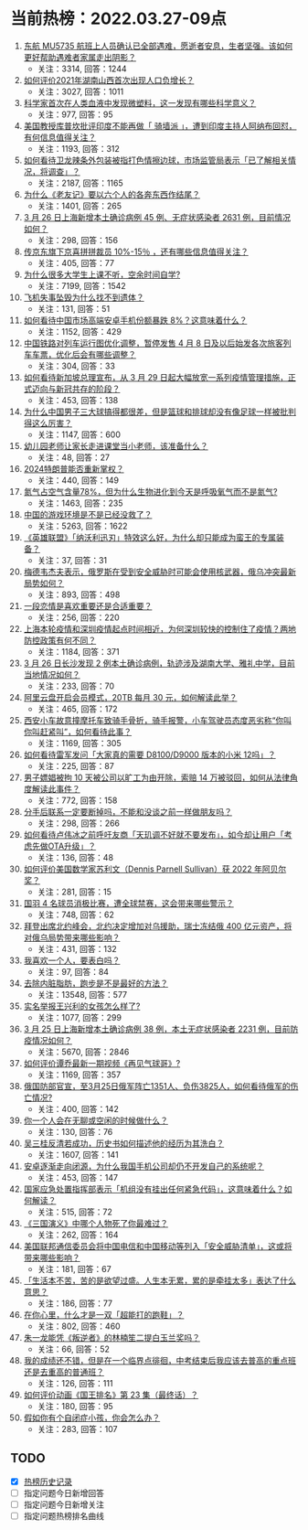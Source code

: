# 当前热榜：2022.03.27-09点
1. [东航 MU5735 航班上人员确认已全部遇难，愿逝者安息，生者坚强。该如何更好帮助遇难者家属走出阴影？](https://www.zhihu.com/question/524292569)
    * 关注：3314, 回答：1244
2. [如何评价2021年湖南山西首次出现人口负增长？](https://www.zhihu.com/question/523808006)
    * 关注：3027, 回答：1011
3. [科学家首次在人类血液中发现微塑料，这一发现有哪些科学意义？](https://www.zhihu.com/question/524002845)
    * 关注：977, 回答：95
4. [美国教授库普坎批评印度不能再做「 骑墙派 」，遭到印度主持人阿纳布回怼，有何信息值得关注？](https://www.zhihu.com/question/524071721)
    * 关注：1193, 回答：312
5. [如何看待卫龙辣条外包装被指打色情擦边球，市场监管局表示「已了解相关情况，将调查」？](https://www.zhihu.com/question/524109304)
    * 关注：2187, 回答：1165
6. [为什么《老友记》要以六个人的各奔东西作结尾？](https://www.zhihu.com/question/375499687)
    * 关注：1401, 回答：265
7. [3 月 26 日上海新增本土确诊病例 45 例、无症状感染者 2631 例，目前情况如何？](https://www.zhihu.com/question/524353874)
    * 关注：298, 回答：156
8. [传京东旗下京喜拼拼裁员 10%-15％ ，还有哪些信息值得关注？](https://www.zhihu.com/question/523373764)
    * 关注：405, 回答：77
9. [为什么很多大学生上课不听，空余时间自学?](https://www.zhihu.com/question/358005782)
    * 关注：7199, 回答：1542
10. [飞机失事坠毁为什么找不到遗体？](https://www.zhihu.com/question/315817771)
    * 关注：131, 回答：51
11. [如何看待中国市场高端安卓手机份额暴跌 8%？这意味着什么？](https://www.zhihu.com/question/523853742)
    * 关注：1152, 回答：429
12. [中国铁路对列车运行图优化调整，暂停发售 4 月 8 日及以后始发各次旅客列车车票，优化后会有哪些调整？](https://www.zhihu.com/question/524224544)
    * 关注：304, 回答：33
13. [如何看待新加坡总理宣布，从 3 月 29 日起大幅放宽一系列疫情管理措施，正式迈向与新冠共存的阶段？](https://www.zhihu.com/question/523958902)
    * 关注：453, 回答：138
14. [为什么中国男子三大球搞得都很差，但是篮球和排球却没有像足球一样被批判得这么厉害？](https://www.zhihu.com/question/51738066)
    * 关注：1147, 回答：600
15. [幼儿园老师让家长走进课堂当小老师，该准备什么？](https://www.zhihu.com/question/522758973)
    * 关注：48, 回答：27
16. [2024特朗普能否重新掌权？](https://www.zhihu.com/question/518951236)
    * 关注：440, 回答：149
17. [氮气占空气含量78%，但为什么生物进化到今天是呼吸氧气而不是氮气?](https://www.zhihu.com/question/506945645)
    * 关注：1463, 回答：235
18. [中国的游戏环境是不是已经没救了？](https://www.zhihu.com/question/387884845)
    * 关注：5263, 回答：1622
19. [《英雄联盟》「纳沃利迅刃」特效这么好，为什么却只能成为蛮王的专属装备？](https://www.zhihu.com/question/524009540)
    * 关注：37, 回答：31
20. [梅德韦杰夫表示，俄罗斯在受到安全威胁时可能会使用核武器，俄乌冲突最新局势如何？](https://www.zhihu.com/question/524217234)
    * 关注：893, 回答：498
21. [一段恋情是喜欢重要还是合适重要？](https://www.zhihu.com/question/514264713)
    * 关注：256, 回答：220
22. [上海本轮疫情和深圳疫情起点时间相近，为何深圳较快的控制住了疫情？两地防控政策有何不同？](https://www.zhihu.com/question/524151453)
    * 关注：1184, 回答：371
23. [3 月 26 日长沙发现 2 例本土确诊病例，轨迹涉及湖南大学、雅礼中学，目前当地情况如何？](https://www.zhihu.com/question/524257204)
    * 关注：233, 回答：70
24. [阿里云盘开启会员模式，20TB 每月 30 元，如何解读此举？](https://www.zhihu.com/question/523788063)
    * 关注：465, 回答：172
25. [西安小车故意撞摩托车致骑手骨折，骑手报警，小车驾驶员态度恶劣称“你叫你叫赶紧叫”，如何看待此事？](https://www.zhihu.com/question/523886507)
    * 关注：1169, 回答：305
26. [如何看待雷军发问「大家真的需要 D8100/D9000 版本的小米 12吗」？](https://www.zhihu.com/question/524137980)
    * 关注：225, 回答：87
27. [男子嫖娼被拘 10 天被公司以旷工为由开除，索赔 14 万被驳回，如何从法律角度解读此事件？](https://www.zhihu.com/question/524069235)
    * 关注：772, 回答：158
28. [分手后联系一定要断掉吗，不能和没谈之前一样做朋友吗？](https://www.zhihu.com/question/520360508)
    * 关注：298, 回答：266
29. [如何看待卢伟冰之前呼吁友商「天玑调不好就不要发布」，如今却让用户「考虑先做OTA升级」？](https://www.zhihu.com/question/524210668)
    * 关注：136, 回答：48
30. [如何评价美国数学家苏利文（Dennis Parnell Sullivan）获 2022 年阿贝尔奖？](https://www.zhihu.com/question/523854485)
    * 关注：281, 回答：15
31. [国羽 4 名球员消极比赛，遭全球禁赛，这会带来哪些警示？](https://www.zhihu.com/question/524178016)
    * 关注：748, 回答：62
32. [拜登出席北约峰会，北约决定增加对乌援助，瑞士冻结俄 400 亿元资产，将对俄乌局势带来哪些影响？](https://www.zhihu.com/question/523970110)
    * 关注：431, 回答：132
33. [我喜欢一个人，要表白吗？](https://www.zhihu.com/question/523700034)
    * 关注：97, 回答：84
34. [去除内脏脂肪，跑步是不是最好的方法？](https://www.zhihu.com/question/427095682)
    * 关注：13548, 回答：577
35. [实名举报王兴利的女孩怎么样了?](https://www.zhihu.com/question/513139706)
    * 关注：1077, 回答：299
36. [3 月 25 日上海新增本土确诊病例 38 例，本土无症状感染者 2231 例，目前防疫情况如何？](https://www.zhihu.com/question/524169222)
    * 关注：5670, 回答：2846
37. [如何评价谭乔最新一期视频《再见气球哥》?](https://www.zhihu.com/question/524016209)
    * 关注：1169, 回答：357
38. [俄国防部官宣，至3月25日俄军阵亡1351人、负伤3825人，如何看待俄军的伤亡情况?](https://www.zhihu.com/question/524108981)
    * 关注：400, 回答：142
39. [你一个人会在无聊或空闲的时候做什么？](https://www.zhihu.com/question/524246894)
    * 关注：130, 回答：76
40. [吴三桂反清若成功，历史书如何描述他的经历为其洗白？](https://www.zhihu.com/question/28551520)
    * 关注：1607, 回答：141
41. [安卓逐渐走向闭源，为什么我国手机公司却仍不开发自己的系统呢？](https://www.zhihu.com/question/521745458)
    * 关注：453, 回答：147
42. [国家应急处置指挥部表示「机组没有挂出任何紧急代码」，这意味着什么？如何解读？](https://www.zhihu.com/question/524067601)
    * 关注：515, 回答：72
43. [《三国演义》中哪个人物死了你最难过？](https://www.zhihu.com/question/508386169)
    * 关注：262, 回答：164
44. [美国联邦通信委员会将中国电信和中国移动等列入「安全威胁清单」，这或将带来哪些影响？](https://www.zhihu.com/question/524196533)
    * 关注：181, 回答：67
45. [「生活本不苦，苦的是欲望过盛。人生本无累，累的是牵挂太多」表达了什么意思？](https://www.zhihu.com/question/524169347)
    * 关注：186, 回答：77
46. [在你心里，什么才是一双「超能打的跑鞋」？](https://www.zhihu.com/question/517252285)
    * 关注：802, 回答：460
47. [朱一龙能凭《叛逆者》的林楠笙二提白玉兰奖吗？](https://www.zhihu.com/question/524025813)
    * 关注：66, 回答：52
48. [我的成绩还不错，但是在一个临界点徘徊，中考结束后我应该去普高的重点班还是去重高的普通班？](https://www.zhihu.com/question/524182921)
    * 关注：126, 回答：111
49. [如何评价动画《国王排名》第 23 集（最终话）？](https://www.zhihu.com/question/523522073)
    * 关注：180, 回答：95
50. [假如你有个自闭症小孩，你会怎么办？](https://www.zhihu.com/question/430913961)
    * 关注：283, 回答：107
## TODO
* [x] [热榜历史记录](hot_history/AllHot.md)
* [ ] 指定问题今日新增回答
* [ ] 指定问题今日新增关注
* [ ] 指定问题热榜排名曲线

